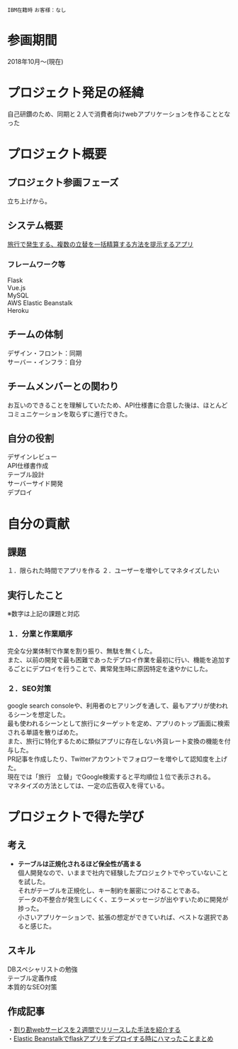 `IBM在籍時` `お客様：なし` 

# 参画期間
2018年10月〜(現在)

# プロジェクト発足の経緯
自己研鑽のため、同期と２人で消費者向けwebアプリケーションを作ることとなった

# プロジェクト概要
## プロジェクト参画フェーズ
立ち上げから。

## システム概要
[旅行で発生する、複数の立替を一括精算する方法を提示するアプリ](https://walica.jp/)

### フレームワーク等
Flask  
Vue.js  
MySQL  
AWS Elastic Beanstalk  
Heroku

## チームの体制
デザイン・フロント：同期  
サーバー・インフラ：自分  


## チームメンバーとの関わり
お互いのできることを理解していたため、API仕様書に合意した後は、ほとんどコミュニケーションを取らずに進行できた。

## 自分の役割
デザインレビュー  
API仕様書作成  
テーブル設計  
サーバーサイド開発  
デプロイ  

 
# 自分の貢献

## 課題
１．限られた時間でアプリを作る
２．ユーザーを増やしてマネタイズしたい


## 実行したこと
※数字は上記の課題と対応

### １．分業と作業順序
完全な分業体制で作業を割り振り、無駄を無くした。  
また、以前の開発で最も困難であったデプロイ作業を最初に行い、機能を追加するごとにデプロイを行うことで、異常発生時に原因特定を速やかにした。

### ２．SEO対策
google search consoleや、利用者のヒアリングを通して、最もアプリが使われるシーンを想定した。  
最も使われるシーンとして旅行にターゲットを定め、アプリのトップ画面に検索される単語を散りばめた。  
また、旅行に特化するために類似アプリに存在しない外貨レート変換の機能を付与した。  
PR記事を作成したり、Twitterアカウントでフォロワーを増やして認知度を上げた。  
現在では「旅行　立替」でGoogle検索すると平均順位１位で表示される。  
マネタイズの方法としては、一定の広告収入を得ている。  

# プロジェクトで得た学び
## 考え
- **テーブルは正規化されるほど保全性が高まる**  
個人開発なので、いままで社内で経験したプロジェクトでやっていないことを試した。  
それがテーブルを正規化し、キー制約を厳密につけることである。  
データの不整合が発生しにくく、エラーメッセージが出やすいために開発が捗った。  
小さいアプリケーションで、拡張の想定ができていれば、ベストな選択であると感じた。  

## スキル  
DBスペシャリストの勉強  
テーブル定義作成  
本質的なSEO対策  

## 作成記事
・[割り勘webサービスを２週間でリリースした手法を紹介する](https://qiita.com/kyogom/items/870f525b0d06e9d2f3fc)   
・[Elastic Beanstalkでflaskアプリをデプロイする時にハマったことまとめ](https://qiita.com/kyogom/items/fdf8f61558095e70d153)  
